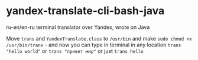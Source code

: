 # yandex-translate-cli-bash-java
ru-en/en-ru terminal translator over Yandex, wrote on Java

Move `trans` and `YandexTranslate.class` to `/usr/bin` and make `sudo chmod +x /usr/bin/trans` - and now you can type in terminal in any location `trans "hello world"` or `trans "привет мир"` or just `trans hello`

